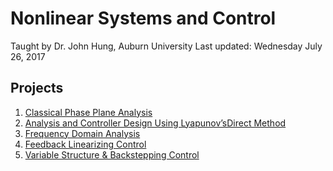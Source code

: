 # Nonlinear Systems and Control
Taught by Dr. John Hung, Auburn University
Last updated: Wednesday July 26, 2017

## Projects
1. [Classical Phase Plane Analysis](docs/proj1.pdf)
2. [Analysis and Controller Design Using Lyapunov’sDirect Method](docs/proj2.pdf)
3. [Frequency Domain Analysis](docs/proj3.pdf)
4. [Feedback Linearizing Control](docs/proj4.pdf)
5. [Variable Structure & Backstepping Control](docs/proj5.pdf)

